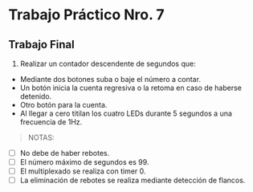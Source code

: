 # Trabajo Práctico Nro. 7

## Trabajo Final

1. Realizar un contador descendente de segundos que:

 - Mediante dos botones suba o baje el número a contar.
 - Un botón inicia la cuenta regresiva o la retoma en caso de haberse detenido.
 - Otro botón para la cuenta.
 - Al llegar a cero titilan los cuatro LEDs durante 5 segundos a una frecuencia de 1Hz.

>NOTAS:

- [ ] No debe de haber rebotes.
- [ ] El número máximo de segundos es 99.
- [ ] El multiplexado se realiza con timer 0.
- [ ] La eliminación de rebotes se realiza mediante detección de flancos.
